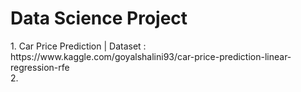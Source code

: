 # Data Science Project
<div>
1. Car Price Prediction | Dataset : https://www.kaggle.com/goyalshalini93/car-price-prediction-linear-regression-rfe
<div>
2. 

